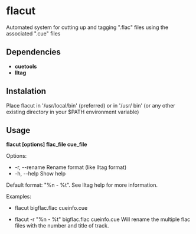 flacut
======

Automated system for cutting up and tagging ".flac" files using the associated ".cue" files


Dependencies
------------
  * **cuetools**
  * **lltag**


Instalation
-----------
Place flacut in '/usr/local/bin' (preferred) or in '/usr/ bin'  (or any other existing directory in your 
$PATH environment variable)


Usage
-----
**flacut [options] flac_file cue_file**


Options:
  * -r, --rename    Rename format (like lltag format)
  * -h, --help      Show help

  Default format: "%n - %t". See lltag help for more information.

Examples:
  * flacut bigflac.flac cueinfo.cue
  
  * flacut -r "%n - %t" bigflac.flac cueinfo.cue
      Will rename the multiple flac files with the number and title of track.
